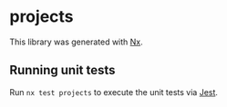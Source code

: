 # projects

This library was generated with [Nx](https://nx.dev).

## Running unit tests

Run `nx test projects` to execute the unit tests via [Jest](https://jestjs.io).
